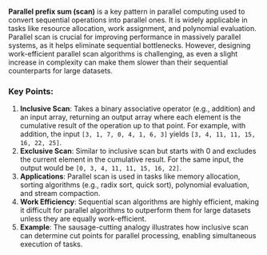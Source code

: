 **Parallel prefix sum (scan)** is a key pattern in parallel computing used to convert sequential operations into parallel ones. It is widely applicable in tasks like resource allocation, work assignment, and polynomial evaluation. Parallel scan is crucial for improving performance in massively parallel systems, as it helps eliminate sequential bottlenecks. However, designing work-efficient parallel scan algorithms is challenging, as even a slight increase in complexity can make them slower than their sequential counterparts for large datasets.

### Key Points:
1. **Inclusive Scan**: Takes a binary associative operator (e.g., addition) and an input array, returning an output array where each element is the cumulative result of the operation up to that point. For example, with addition, the input `[3, 1, 7, 0, 4, 1, 6, 3]` yields `[3, 4, 11, 11, 15, 16, 22, 25]`.
2. **Exclusive Scan**: Similar to inclusive scan but starts with 0 and excludes the current element in the cumulative result. For the same input, the output would be `[0, 3, 4, 11, 11, 15, 16, 22]`.
3. **Applications**: Parallel scan is used in tasks like memory allocation, sorting algorithms (e.g., radix sort, quick sort), polynomial evaluation, and stream compaction.
4. **Work Efficiency**: Sequential scan algorithms are highly efficient, making it difficult for parallel algorithms to outperform them for large datasets unless they are equally work-efficient.
5. **Example**: The sausage-cutting analogy illustrates how inclusive scan can determine cut points for parallel processing, enabling simultaneous execution of tasks.
